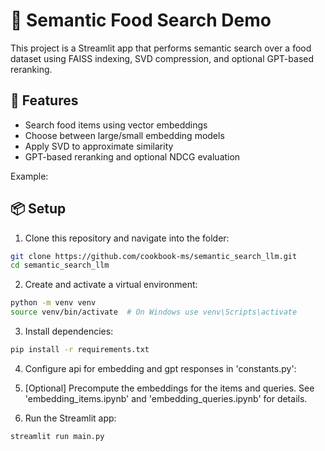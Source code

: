 # 🍔 Semantic Food Search Demo

This project is a Streamlit app that performs semantic search over a food dataset using FAISS indexing, SVD compression, and optional GPT-based reranking.

## 🚀 Features
- Search food items using vector embeddings
- Choose between large/small embedding models
- Apply SVD to approximate similarity
- GPT-based reranking and optional NDCG evaluation

Example: 



## 📦 Setup

1. Clone this repository and navigate into the folder:
    
```bash
git clone https://github.com/cookbook-ms/semantic_search_llm.git
cd semantic_search_llm
```

2. Create and activate a virtual environment:
```bash
python -m venv venv
source venv/bin/activate  # On Windows use venv\Scripts\activate
```

3.	Install dependencies:
```bash
pip install -r requirements.txt
```

4. Configure api for embedding and gpt responses in 'constants.py':

5. [Optional] Precompute the embeddings for the items and queries. See 'embedding_items.ipynb' and 'embedding_queries.ipynb' for details.
 
6. Run the Streamlit app:
```bash
streamlit run main.py
```